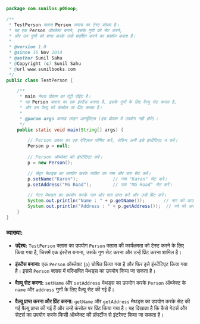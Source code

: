 
```java
package com.sunilos.p06oop;

/**
 * TestPerson क्लास Person क्लास का टेस्ट प्रोग्राम है।
 * यह एक Person ऑब्जेक्ट बनाने, इसके गुणों को सेट करने,
 * और उन गुणों को प्राप्त करके उन्हें प्रदर्शित करने का प्रदर्शन करता है।
 * 
 * @version 1.0
 * @since 16 Nov 2014
 * @author Sunil Sahu
 * @Copyright (c) Sunil Sahu
 * @url www.sunilbooks.com
 */
public class TestPerson {

    /**
     * main मेथड प्रोग्राम का एंट्री पॉइंट है।
     * यह Person क्लास का एक इंस्टेंस बनाता है, इसके गुणों के लिए वैल्यू सेट करता है,
     * और उन वैल्यू को कंसोल पर प्रिंट करता है।
     * 
     * @param args कमांड लाइन आर्ग्युमेंट्स (इस प्रोग्राम में उपयोग नहीं होते)।
     */
    public static void main(String[] args) {

        // Person प्रकार का एक वेरिएबल घोषित करें, लेकिन अभी इसे इंस्टेंटिएट न करें।
        Person p = null; 
        
        // Person ऑब्जेक्ट को इंस्टेंटिएट करें।
        p = new Person(); 

        // सेट्टर मेथड्स का उपयोग करके व्यक्ति का नाम और पता सेट करें।
        p.setName("Karan");             // नाम "Karan" सेट करें।
        p.setAddress("MG Road");        // पता "MG Road" सेट करें।

        // गेटर मेथड्स का उपयोग करके नाम और पता प्राप्त करें और उन्हें प्रिंट करें।
        System.out.println("Name : " + p.getName());       // नाम को आउटपुट करें।
        System.out.println("Address : " + p.getAddress());  // पते को आउटपुट करें।
    }
}
```

### व्याख्या:

- **उद्देश्य:** `TestPerson` क्लास का उपयोग `Person` क्लास की कार्यक्षमता को टेस्ट करने के लिए किया गया है, जिसमें एक इंस्टेंस बनाना, उसके गुण सेट करना और उन्हें प्रिंट करना शामिल है।

- **इंस्टेंस बनाना:** एक `Person` ऑब्जेक्ट (`p`) घोषित किया गया है और फिर इसे इंस्टेंटिएट किया गया है। इससे `Person` क्लास में परिभाषित मेथड्स का उपयोग किया जा सकता है।

- **वैल्यू सेट करना:** `setName` और `setAddress` मेथड्स का उपयोग करके `Person` ऑब्जेक्ट के `name` और `address` गुणों के लिए वैल्यू सेट की गई हैं।

- **वैल्यू प्राप्त करना और प्रिंट करना:** `getName` और `getAddress` मेथड्स का उपयोग करके सेट की गई वैल्यू प्राप्त की गई हैं और उन्हें कंसोल पर प्रिंट किया गया है। यह दिखाता है कि कैसे गेटर्स और सेटर्स का उपयोग करके किसी ऑब्जेक्ट की प्रॉपर्टीज से इंटरैक्ट किया जा सकता है।
